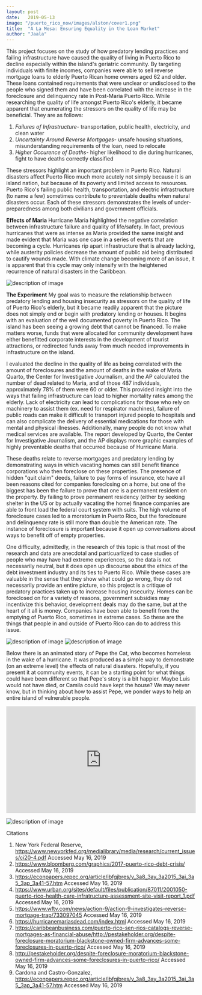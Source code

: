 ```yaml
---
layout: post
date:   2019-05-13
image: "/puerto_rico_now/images/alston/cover1.png"
title:  "A La Mesa: Ensuring Equality in the Loan Market"
author: "Jaala"
--- 
```


This project focuses on the study of how predatory lending practices and failing infrastructure have caused the quality of living in Puerto Rico to decline especially within the island's geriatric community. By targeting individuals with finite incomes, companies were able to sell reverse mortgage loans to elderly Puerto Rican home owners aged 62 and older. These loans contained requirements that were unclear or undisclosed to the people who signed them and have been correlated with the increase in the foreclosure and delinquency rate in Post-Maria Puerto Rico. 
While researching the quality of life amongst Puerto Rico's elderly, it became apparent that enumerating the stressors on the quality of life may be beneficial. They are as follows: 

1. *Failures of Infrastructure-* transportation, public health, electricity, and clean water
1. *Uncertainty Around Reverse Mortgages-* unsafe housing situations, misunderstanding requirements of the loan, need to relocate
1. *Higher Occurence of Deaths-* higher likelihood to die during hurricanes, fight to have deaths correctly classified

These stressors highlight an important problem in Puerto Rico. Natural disasters affect Puerto Rico much more acutely not simply because it is an island nation, but because of its poverty and limited access to resources. Puerto Rico's failing public health, transportation, and electric infrastructure (to name a few) sometimes contribute to preventable deaths when natural disasters occur. Each of these stressors demonstrates the levels of under-preparedness among both civilians and government officials. 

**Effects of Maria**
Hurricane Maria highlighted the negative correlation between infrastructure failure and quality of life/safety. In fact, previous hurricanes that were as intense as Maria provided the same insight and made evident that Maria was one case in a series of events that are becoming a cycle. Hurricanes rip apart infrastructure that is already lacking, while austerity policies decrease the amount of public aid being distributed to cautify wounds made. With climate change becoming more of an issue, it is apparent that this cycle may only intensify with the heightened recurrence of natural disasters in the Caribbean. 

![description of image](/puerto_rico_now/images/alston/cycle1.png)

**The Experiment** 
My goal was to measure the relationship between predatory lending and housing insecurity as stressors on the quality of life of Puerto Rico's elderly, but it became readily apparent that the picture does not simply end or begin with predatory lending or houses. It begins with an evaluation of the well documented poverty in Puerto Rico. The island has been seeing a growing debt that cannot be financed. To make matters worse, funds that were allocated for community development have either benefitted corporate interests in the development of tourist attractions, or redirected funds away from much needed improvements in infrastructure on the island. 

I evaluated the decline in the quality of life as being correlated with the amount of foreclosures and the amount of deaths in the wake of Maria. Quarto, the Center for Investigative Journalism, and the AP calculated the number of dead related to Maria, and of those 487 individuals, approximately 78% of them were 60 or older. This provided insight into the ways that failing infrastructure can lead to higher mortality rates among the elderly. Lack of electricity can lead to complications for those who rely on machinery to assist them (ex. need for respirator machines), failure of public roads can make it difficult to transport injured people to hospitals and can also complicate the delivery of essential medications for those with mental and physical illnesses. Additionally, many people do not know what medical services are available. The report developed by Quarto, the Center for Investigative Journalism, and the AP displays more graphic examples of highly preventable deaths that occurred because of Hurricane Maria. 

These deaths relate to reverse mortgages and predatory lending by demonstrating ways in which vacating homes can still benefit finance corporations who then foreclose on these properties. The presence of hidden "quit claim" deeds, failure to pay forms of insurance, etc have all been reasons cited for companies foreclosing on a home, but one of the biggest has been the failure to prove that one is a permanent resident on the property. By failing to prove permanent residency (either by seeking shelter in the US or by actually vacating the home) finance companies are able to front load the federal court system with suits. The high volume of foreclosure cases led to a moratorium in Puerto Rico, but the foreclosure and delinquency rate is still more than double the American rate. The instance of foreclosure is important because it open up conversations about ways to benefit off of empty properties. 

One difficulty, admittedly, in the research of this topic is that most of the research and data are anecdotal and particuarlized to case studies of people who may have had extreme experiences, so the data is not necessarily neutral, but it does open up discourse about the ethics of the debt investment industry and its ties to Puerto Rico. While these cases are valuable in the sense that they show what could go wrong, they do not necessarily provide an entire picture, so this project is a critique of predatory practices taken up to increase housing insecurity. Homes can be foreclosed on for a variety of reasons, government subsidies may incentivize this behavior, development deals may do the same, but at the heart of it all is money. Companies have been able to benefit from the emptying of Puerto Rico, sometimes in extreme cases. So these are the things that people in and outside of Puerto Rico can do to address this issue. 

![description of image](/puerto_rico_now/images/alston/Slide1.png)
![description of image](/puerto_rico_now/images/alston/Slide2.png) 

Below there is an animated story of Pepe the Cat, who becomes homeless in the wake of a hurricane. It was produced as a simple way to demonstrate (on an extreme level) the effects of natural disasters. Hopefully, if you present it at community events, it can be a starting point for what things could have been different so that Pepe's story is a bit happier. Maybe Luis would not have died, or Camila could have kept the house? We may never know, but in thinking about how to assist Pepe, we ponder ways to help an entire island of vulnerable people. 

<div style="padding:56.25% 0 0 0;position:relative;"><iframe src="https://github.com/CenterForSpatialResearch/puerto_rico_now/blob/master/images/alston/Pepe's%20Story.pdf" style="position:absolute;top:0;left:0;width:100%;height:100%;" frameborder="0"></iframe></div>  

![description of image](/puerto_rico_now/images/alston/whatcanido.png)

Citations
1. New York Federal Reserve, https://www.newyorkfed.org/medialibrary/media/research/current_issues/ci20-4.pdf Accessed May 16, 2019
1. https://www.bloomberg.com/graphics/2017-puerto-rico-debt-crisis/ Accessed May 16, 2019
1. https://econpapers.repec.org/article/ibfgjbres/v_3a8_3ay_3a2015_3ai_3a5_3ap_3a41-57.htm Accessed May 16, 2019
1. https://www.urban.org/sites/default/files/publication/87011/2001050-puerto-rico-health-care-infratructure-assessment-site-visit-report_1.pdf Accessed May 16, 2019
1. https://www.wftv.com/news/action-9/action-9-investigates-reverse-mortgage-trap/733097045 Accessed May 16, 2019
1. https://hurricanemariasdead.com/index.html Accessed May 16, 2019
1. https://caribbeanbusiness.com/puerto-rico-sen-rios-catalogs-reverse-mortgages-as-financial-abuse/http://pestakeholder.org/despite-foreclosure-moratorium-blackstone-owned-firm-advances-some-foreclosures-in-puerto-rico/ Accessed May 16, 2019
1. http://pestakeholder.org/despite-foreclosure-moratorium-blackstone-owned-firm-advances-some-foreclosures-in-puerto-rico/ Accessed May 16, 2019 
1. Cardona and Castro-Gonzalez, https://econpapers.repec.org/article/ibfgjbres/v_3a8_3ay_3a2015_3ai_3a5_3ap_3a41-57.htm Accessed May 16, 2019
